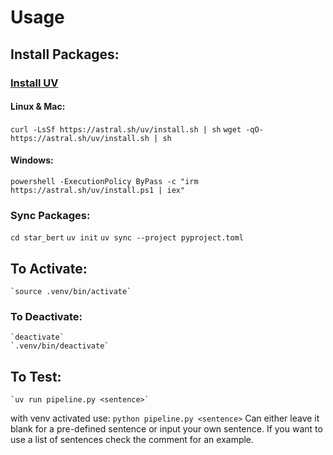 # Usage
## Install Packages:
### [Install UV](https://docs.astral.sh/uv/getting-started/installation/)
#### Linux & Mac:
`curl -LsSf https://astral.sh/uv/install.sh | sh`
`wget -qO- https://astral.sh/uv/install.sh | sh`
#### Windows:
`powershell -ExecutionPolicy ByPass -c "irm https://astral.sh/uv/install.ps1 | iex"`

### Sync Packages:
`cd star_bert`
`uv init`
`uv sync --project pyproject.toml`

## To Activate:
    `source .venv/bin/activate`

### To Deactivate:
    `deactivate`
    `.venv/bin/deactivate`

## To Test:
    `uv run pipeline.py <sentence>`
with venv activated use:
    `python pipeline.py <sentence>`
Can either leave it blank for a pre-defined sentence or input your own sentence.
If you want to use a list of sentences check the comment for an example. 

    



